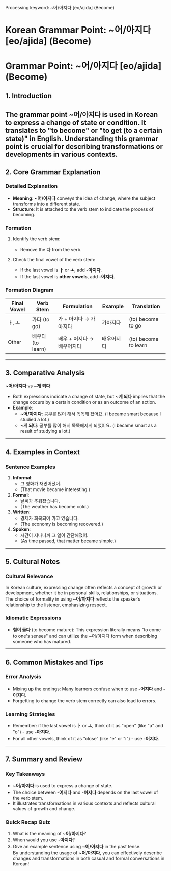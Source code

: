 Processing keyword: ~어/아지다 [eo/ajida] (Become)
# Korean Grammar Point: ~어/아지다 [eo/ajida] (Become)
# Grammar Point: ~어/아지다 [eo/ajida] (Become)
## 1. Introduction
The grammar point **~어/아지다** is used in Korean to express a change of state or condition. It translates to "to become" or "to get (to a certain state)" in English. Understanding this grammar point is crucial for describing transformations or developments in various contexts.
---
## 2. Core Grammar Explanation
### Detailed Explanation
- **Meaning**: **~어/아지다** conveys the idea of change, where the subject transforms into a different state.
- **Structure**: It is attached to the verb stem to indicate the process of becoming.
  
### Formation
1. Identify the verb stem:
   - Remove the 다 from the verb.
  
2. Check the final vowel of the verb stem:
   - If the last vowel is **ㅏ** or **ㅗ**, add **-아지다**.
   - If the last vowel is **other vowels**, add **-어지다**.
### Formation Diagram
| Final Vowel | Verb Stem          | Formulation         | Example         | Translation              |
|-------------|--------------------|---------------------|------------------|--------------------------|
| ㅏ, ㅗ      | 가다 (to go)       | 가 + 아지다 → 가아지다 | 가아지다          | (to) become to go       |
| Other       | 배우다 (to learn)  | 배우 + 어지다 → 배우어지다 | 배우어지다       | (to) become to learn     |
---
## 3. Comparative Analysis
**~어/아지다** vs **~게 되다**
- Both expressions indicate a change of state, but **~게 되다** implies that the change occurs by a certain condition or as an outcome of an action. 
- **Example**:
  - **~어/아지다**: 공부를 많이 해서 똑똑해 졌어요. (I became smart because I studied a lot.)
  - **~게 되다**: 공부를 많이 해서 똑똑해지게 되었어요. (I became smart as a result of studying a lot.)
---
## 4. Examples in Context
### Sentence Examples
1. **Informal**:
   - 그 영화가 재밌어졌어. 
   - (That movie became interesting.)
2. **Formal**:
   - 날씨가 추워졌습니다. 
   - (The weather has become cold.)
3. **Written**:
   - 경제가 회복되어 가고 있습니다. 
   - (The economy is becoming recovered.)
4. **Spoken**:
   - 시간이 지나니까 그 일이 간단해졌어. 
   - (As time passed, that matter became simple.)
---
## 5. Cultural Notes
### Cultural Relevance
In Korean culture, expressing change often reflects a concept of growth or development, whether it be in personal skills, relationships, or situations. The choice of formality in using **~어/아지다** reflects the speaker’s relationship to the listener, emphasizing respect.
### Idiomatic Expressions
- **철이 들다** (to become mature): This expression literally means "to come to one's senses" and can utilize the ~어/아지다 form when describing someone who has matured.
---
## 6. Common Mistakes and Tips
### Error Analysis
- Mixing up the endings: Many learners confuse when to use **-어지다** and **-아지다**. 
- Forgetting to change the verb stem correctly can also lead to errors.
### Learning Strategies
- Remember: if the last vowel is **ㅏ** or **ㅗ**, think of it as "open" (like "a" and "o") - use **-아지다**.
- For all other vowels, think of it as "close" (like "e" or "i") - use **-어지다**.
---
## 7. Summary and Review
### Key Takeaways
- **~어/아지다** is used to express a change of state.
- The choice between **-어지다** and **-아지다** depends on the last vowel of the verb stem.
- It illustrates transformations in various contexts and reflects cultural values of growth and change.
### Quick Recap Quiz
1. What is the meaning of **~어/아지다**?  
2. When would you use **-아지다**?  
3. Give an example sentence using **~어/아지다** in the past tense.  
By understanding the usage of **~어/아지다**, you can effectively describe changes and transformations in both casual and formal conversations in Korean!
